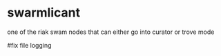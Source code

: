 swarmlicant
=========

one of the riak swam nodes that can either go into curator or trove mode

#fix file logging
